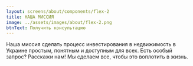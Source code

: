 ```yaml
---
layout: screens/about/components/flex-2
title: НАША МИССИЯ
image: ../assets/images/about/flex-2.png
btnText: Получить консультацию
---
```


Наша миссия
сделать процесс инвестирования в недвижимость в Украине простым, понятным и доступным для всех.
Есть особый запрос? Расскажи нам! Мы сделаем все, чтобы это воплотить в жизнь.
